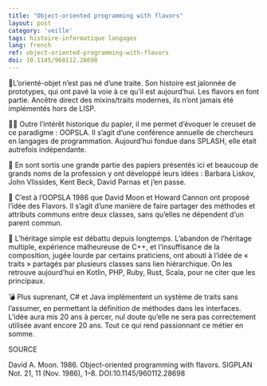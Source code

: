 ```yaml
---
title: "Object-oriented programming with flavors"
layout: post
category: 'veille'
tags: histoire-informatique langages
lang: french
ref: object-oriented-programming-with-flavors
doi: 10.1145/960112.28698
---
```


🍦L’orienté-objet n’est pas né d’une traite. Son histoire est jalonnée de prototypes, qui ont pavé la voie à ce qu’il est aujourd’hui. Les flavors en font partie. Ancêtre direct des mixins/traits modernes, ils n’ont jamais été implémentés hors de LISP.

🧑‍🔬 Outre l’intérêt historique du papier, il me permet d’évoquer le creuset de ce paradigme : OOPSLA. Il s’agit d’une conférence annuelle de chercheurs en langages de programmation. Aujourd’hui fondue dans SPLASH, elle était autrefois indépendante.

🧠 En sont sortis une grande partie des papiers présentés ici et beaucoup de grands noms de la profession y ont développé leurs idées : Barbara Liskov, John Vlissides, Kent Beck, David Parnas et j’en passe.

💮 C’est à l’OOPSLA 1986 que David Moon et Howard Cannon ont proposé l’idée des Flavors. Il s’agit d’une manière de faire partager des méthodes et attributs communs entre deux classes, sans qu’elles ne dépendent d’un parent commun.

🧩 L’héritage simple est débattu depuis longtemps. L’abandon de l’héritage multiple, expérience malheureuse de C++, et l’insuffisance de la composition, jugée lourde par certains praticiens, ont abouti à l’idée de « traits » partagés par plusieurs classes sans lien hiérarchique. On les retrouve aujourd’hui en Kotlin, PHP, Ruby, Rust, Scala, pour ne citer que les principaux.

💣 Plus suprenant, C# et Java implémentent un système de traits sans l’assumer, en permettant la définition de méthodes dans les interfaces. L’idée aura mis 20 ans à percer, nul doute qu’elle ne sera pas correctement utilisée avant encore 20 ans. Tout ce qui rend passionnant ce métier en somme.

SOURCE

David A. Moon. 1986. Object-oriented programming with flavors. SIGPLAN Not. 21, 11 (Nov. 1986), 1–8. DOI:10.1145/960112.28698